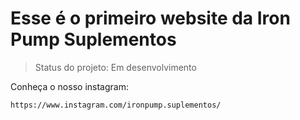<h1>Esse é o primeiro website da Iron Pump Suplementos</h1>

> Status do projeto: Em desenvolvimento

Conheça o nosso instagram: 
```
https://www.instagram.com/ironpump.suplementos/
```
